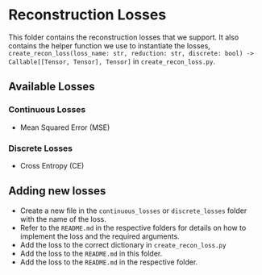 # Reconstruction Losses
This folder contains the reconstruction losses that we support. It also contains the helper function we use to instantiate the losses, `create_recon_loss(loss_name: str, reduction: str, discrete: bool) -> Callable[[Tensor, Tensor], Tensor]` in `create_recon_loss.py`.

## Available Losses
### Continuous Losses
- Mean Squared Error (MSE)

### Discrete Losses
- Cross Entropy (CE)

## Adding new losses
- Create a new file in the `continuous_losses` or `discrete_losses` folder with the name of the loss.
- Refer to the `README.md` in the respective folders for details on how to implement the loss and the required arguments.
- Add the loss to the correct dictionary in `create_recon_loss.py`
- Add the loss to the `README.md` in this folder.
- Add the loss to the `README.md` in the respective folder.
